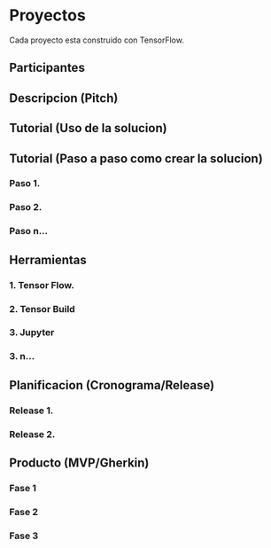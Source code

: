 # Proyectos

Cada proyecto esta construido con TensorFlow.   

## Participantes

## Descripcion (Pitch)

## Tutorial (Uso de la solucion)

## Tutorial (Paso a paso como crear la solucion)

### Paso 1.
### Paso 2.
### Paso n...

## Herramientas

### 1. Tensor Flow.
### 2. Tensor Build
### 3. Jupyter
### 3. n...

## Planificacion (Cronograma/Release)

### Release 1.
### Release 2.

## Producto (MVP/Gherkin)

### Fase 1
### Fase 2
### Fase 3

